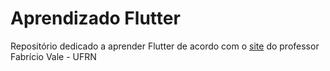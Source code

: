 # Aprendizado Flutter

Repositório dedicado a aprender Flutter de acordo com o [site](https://sites.google.com/view/fabricio10/página-inicial/cursos/oo-dart?authuser=0) do professor Fabrício Vale - UFRN   

